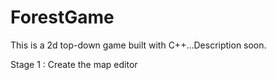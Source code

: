 # ForestGame

This is a 2d top-down game built with C++...Description soon.

Stage 1 : Create the map editor
